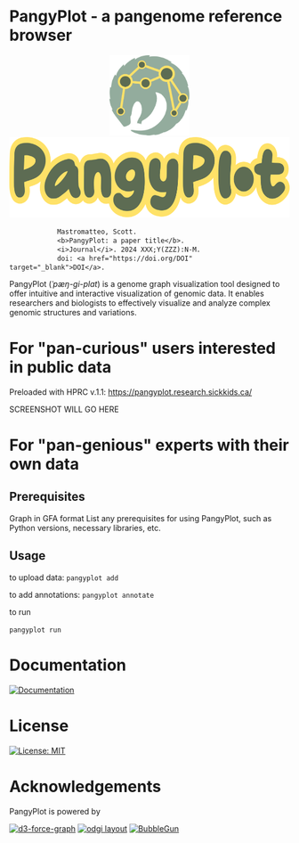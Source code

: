 # PangyPlot - a pangenome reference browser

<p style="flex" align="center">
  <img src="images/readme/pangyplot_pangy.svg" alt="PangyPlot circle" height="144">
  <img src="images/readme/pangyplot_text_outline.svg" alt="PangyPlot header" height="144">
</p>

                Mastromatteo, Scott. 
                <b>PangyPlot: a paper title</b>. 
                <i>Journal</i>. 2024 XXX;Y(ZZZ):N-M.
                doi: <a href="https://doi.org/DOI" target="_blank">DOI</a>.

PangyPlot (*ˈpæŋ-ɡi-plɑt*) is a genome graph visualization tool designed to offer intuitive and interactive visualization of genomic data. It enables researchers and biologists to effectively visualize and analyze complex genomic structures and variations.


# For "pan-curious" users interested in public data

Preloaded with HPRC v.1.1:
https://pangyplot.research.sickkids.ca/

SCREENSHOT WILL GO HERE

# For "pan-genious" experts with their own data

## Prerequisites

Graph in GFA format
List any prerequisites for using PangyPlot, such as Python versions, necessary libraries, etc.

## Usage

to upload data:
`pangyplot add` 

to add annotations:
`pangyplot annotate`

to run

`pangyplot run`

# Documentation

[![Documentation](https://img.shields.io/badge/docs-pangyplot-blue?logo=readthedocs)](https://pangyplot-docs.readthedocs.io/en/latest/)

# License

[![License: MIT](https://img.shields.io/badge/License-MIT-yellow.svg)](https://opensource.org/licenses/MIT)

# Acknowledgements

PangyPlot is powered by

[![d3-force-graph](https://img.shields.io/badge/d3--force--graph-FA9C1E?logo=github&logoColor=white)](https://github.com/vasturiano/force-graph)
[![odgi layout](https://img.shields.io/badge/odgi-layout-007ACC?logo=github&logoColor=white)](https://github.com/pangenome/odgi)
[![BubbleGun](https://img.shields.io/badge/BubbleGun-29ABE2?logo=github&logoColor=white)](https://github.com/fawaz-dabbaghieh/bubble_gun)
